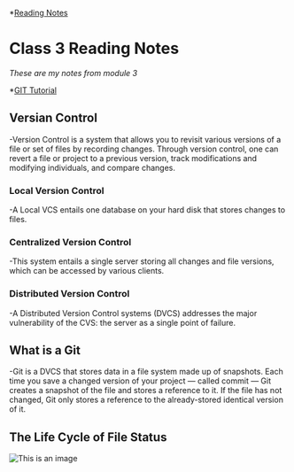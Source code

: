 *[Reading Notes](https://mohammed9222.github.io/reading-notes-/)

# Class 3 Reading Notes

*These are my notes from module 3*

*[GIT Tutorial](https://blog.udemy.com/git-tutorial-a-comprehensive-guide/)

## Versian Control
-Version Control is a system that allows you to revisit various versions of a file or set of files by recording changes. Through version control, one can revert a file or project to a previous version, track modifications and modifying individuals, and compare changes.

### Local Version Control
-A Local VCS entails one database on your hard disk that stores changes to files.

### Centralized Version Control
-This system entails a single server storing all changes and file versions, which can be accessed by various clients.

### Distributed Version Control
-A Distributed Version Control systems (DVCS) addresses the major vulnerability of the CVS: the server as a single point of failure.

## What is a Git
-Git is a DVCS that stores data in a file system made up of snapshots. Each time you save a changed version of your project — called commit — Git creates a snapshot of the file and stores a reference to it. If the file has not changed, Git only stores a reference to the already-stored identical version of it.

## The Life Cycle of File Status
![This is an image](https://blog.udemy.com/wp-content/uploads/2015/08/image006.png)




